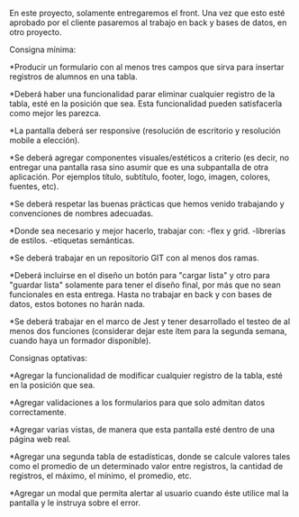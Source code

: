 
En este proyecto, solamente entregaremos el front. Una vez que esto esté aprobado por el cliente pasaremos al trabajo en back y bases de datos, en otro proyecto.

Consigna mínima:

*Producir un formulario con al menos tres campos que sirva para insertar registros de alumnos en una tabla.

*Deberá haber una funcionalidad parar eliminar cualquier registro de la tabla, esté en la posición que sea. Esta funcionalidad pueden satisfacerla como mejor les parezca.

*La pantalla deberá ser responsive (resolución de escritorio y resolución mobile a elección).

*Se deberá agregar componentes visuales/estéticos a criterio (es decir, no entregar una pantalla rasa sino asumir que es una subpantalla de otra aplicación. Por ejemplos título, subtítulo, footer, logo, imagen, colores, fuentes, etc).

*Se deberá respetar las buenas prácticas que hemos venido trabajando y convenciones de nombres adecuadas.

*Donde sea necesario y mejor hacerlo, trabajar con: -flex y grid. -librerías de estilos. -etiquetas semánticas.

*Se deberá trabajar en un repositorio GIT con al menos dos ramas.

*Deberá incluirse en el diseño un botón para "cargar lista" y otro para "guardar lista" solamente para tener el diseño final, por más que no sean funcionales en esta entrega. Hasta no trabajar en back y con bases de datos, estos botones no harán nada.

*Se deberá trabajar en el marco de Jest y tener desarrollado el testeo de al menos dos funciones (considerar dejar este ítem para la segunda semana, cuando haya un formador disponible).


Consignas optativas:

*Agregar la funcionalidad de modificar cualquier registro de la tabla, esté en la posición que sea.

*Agregar validaciones a los formularios para que solo admitan datos correctamente.

*Agregar varias vistas, de manera que esta pantalla esté dentro de una página web real.

*Agregar una segunda tabla de estadísticas, donde se calcule valores tales como el promedio de un determinado valor entre registros, la cantidad de registros, el máximo, el mínimo, el promedio, etc.

*Agregar un modal que permita alertar al usuario cuando éste utilice mal la pantalla y le instruya sobre el error.
